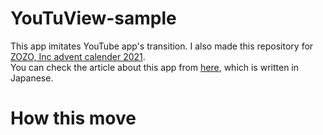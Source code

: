 # YouTuView-sample
This app imitates YouTube app's transition.
I also made this repository for [ZOZO, Inc advent calender 2021](https://qiita.com/advent-calendar/2021/zozo).  
You can check the article about this app from [here](), which is written in Japanese.

# How this move
